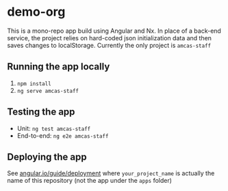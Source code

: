 

# demo-org
This is a mono-repo app build using Angular and Nx. In place of a back-end service, the project relies on hard-coded json initialization data and then saves changes to localStorage. Currently the only project is `amcas-staff`

## Running the app locally
1. `npm install`
2. `ng serve amcas-staff`

## Testing the app
* Unit: `ng test amcas-staff`
* End-to-end: `ng e2e amcas-staff`

## Deploying the app
See [angular.io/guide/deployment](https://angular.io/guide/deployment#deploy-to-github-pages) where `your_project_name` is actually the name of this repository (not the app under the `apps` folder)